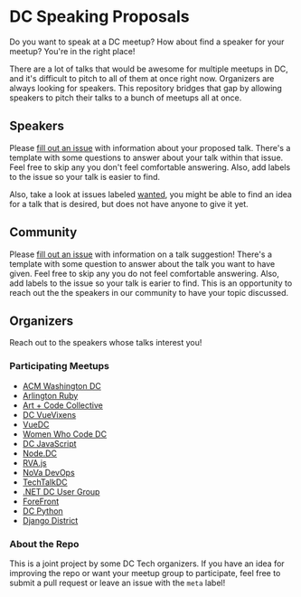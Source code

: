 # DC Speaking Proposals

Do you want to speak at a DC meetup? How about find a speaker for your meetup? You're in the right place!

There are a lot of talks that would be awesome for multiple meetups in DC, and it's difficult to pitch to all of them at once right now. Organizers are always looking for speakers. This repository bridges that gap by allowing speakers to pitch their talks to a bunch of meetups all at once.

## Speakers

Please [fill out an issue](https://github.com/dctech/cfps/issues/new) with information about your proposed talk. There's a template with some questions to answer about your talk within that issue. Feel free to skip any you don't feel comfortable answering. Also, add labels to the issue so your talk is easier to find.

Also, take a look at issues labeled [wanted](https://github.com/dctech/speaking/issues?q=is%3Aissue+is%3Aopen+label%3Awanted), you might be able to find an idea for a talk that is desired, but does not have anyone to give it yet.

## Community

Please [fill out an issue](https://github.com/dctech/cfps/issues/new) with information on a talk suggestion! There's a template with some question to answer about the talk you want to have given. Feel free to skip any you do not feel comfortable answering. Also, add labels to the issue so your talk is earier to find. This is an opportunity to reach out the the speakers in our community to have your topic discussed.

## Organizers

Reach out to the speakers whose talks interest you!

### Participating Meetups

- [ACM Washington DC](https://www.meetup.com/ACM-DC/)
- [Arlington Ruby](https://www.meetup.com/Arlington-Ruby/)
- [Art + Code Collective](https://www.meetup.com/Art-Code-Collective/members/?sort=join_date&desc=true)
- [DC VueVixens](https://www.meetup.com/VueVixens-DC/)
- [VueDC](https://www.meetup.com/vue-dc/)
- [Women Who Code DC](https://www.meetup.com/Women-Who-Code-DC/)
- [DC JavaScript](https://www.meetup.com/DC-JavaScript/)
- [Node.DC](https://www.meetup.com/node-dc/)
- [RVA.js](https://www.meetup.com/rva-js/)
- [NoVa DevOps](https://www.meetup.com/nova-devops/)
- [TechTalkDC](https://www.meetup.com/techtalkDC/)
- [.NET DC User Group](https://www.meetup.com/dotnetdc/)
- [ForeFront](https://4front.io/)
- [DC Python](https://www.meetup.com/DCPython/)
- [Django District](https://www.meetup.com/Django-District/)

### About the Repo

This is a joint project by some DC Tech organizers. If you have an idea for improving the repo or want your meetup group to participate, feel free to submit a pull request or leave an issue with the `meta` label!
